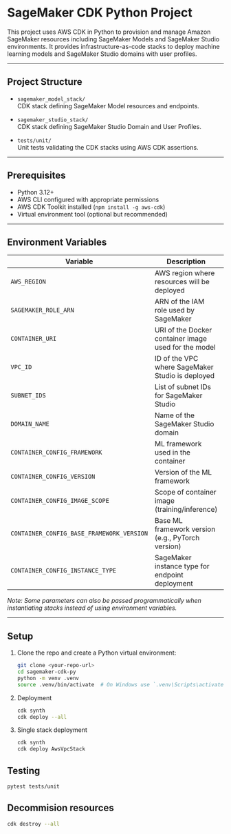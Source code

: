 # SageMaker CDK Python Project

This project uses AWS CDK in Python to provision and manage Amazon SageMaker resources including SageMaker Models and SageMaker Studio environments. It provides infrastructure-as-code stacks to deploy machine learning models and SageMaker Studio domains with user profiles.

---

## Project Structure

- `sagemaker_model_stack/`  
  CDK stack defining SageMaker Model resources and endpoints.

- `sagemaker_studio_stack/`  
  CDK stack defining SageMaker Studio Domain and User Profiles.

- `tests/unit/`  
  Unit tests validating the CDK stacks using AWS CDK assertions.

---

## Prerequisites

- Python 3.12+
- AWS CLI configured with appropriate permissions
- AWS CDK Toolkit installed (`npm install -g aws-cdk`)
- Virtual environment tool (optional but recommended)

---

## Environment Variables

| Variable                     | Description                                         | Required | Example                          |
|------------------------------|-----------------------------------------------------|----------|---------------------------------|
| `AWS_REGION`                 | AWS region where resources will be deployed          | Yes      | `us-west-2`                     |
| `SAGEMAKER_ROLE_ARN`         | ARN of the IAM role used by SageMaker                 | Yes      | `arn:aws:iam::123456789012:role/SageMakerRole` |
| `CONTAINER_URI`              | URI of the Docker container image used for the model | Yes      | `123456789012.dkr.ecr.us-west-2.amazonaws.com/my-container:latest` |
| `VPC_ID`                    | ID of the VPC where SageMaker Studio is deployed     | No       | `vpc-123456`                    |
| `SUBNET_IDS`                | List of subnet IDs for SageMaker Studio               | No       | `subnet-123,subnet-456`        |
| `DOMAIN_NAME`               | Name of the SageMaker Studio domain                    | No       | `studio-domain`                 |
| `CONTAINER_CONFIG_FRAMEWORK`           | ML framework used in the container                  | Yes      | `huggingface`                   |
| `CONTAINER_CONFIG_VERSION`             | Version of the ML framework                         | Yes      | `4.26.0`                       |
| `CONTAINER_CONFIG_IMAGE_SCOPE`         | Scope of container image (training/inference)      | Yes      | `inference`                    |
| `CONTAINER_CONFIG_BASE_FRAMEWORK_VERSION` | Base ML framework version (e.g., PyTorch version) | Yes      | `pytorch1.13.1`                |
| `CONTAINER_CONFIG_INSTANCE_TYPE`       | SageMaker instance type for endpoint deployment    | Yes      | `ml.m5.large`                  |


*Note: Some parameters can also be passed programmatically when instantiating stacks instead of using environment variables.*

---

## Setup

1. Clone the repo and create a Python virtual environment:

   ```bash
   git clone <your-repo-url>
   cd sagemaker-cdk-py
   python -m venv .venv
   source .venv/bin/activate  # On Windows use `.venv\Scripts\activate`
   ```

2. Deployment

   ```bash
   cdk synth
   cdk deploy --all
   ```

3. Single stack deployment

   ```bash
   cdk synth
   cdk deploy AwsVpcStack
   ```


## Testing

   ```bash
   pytest tests/unit
   ```
   
   
## Decommision resources

   ```bash
   cdk destroy --all
   ```
   